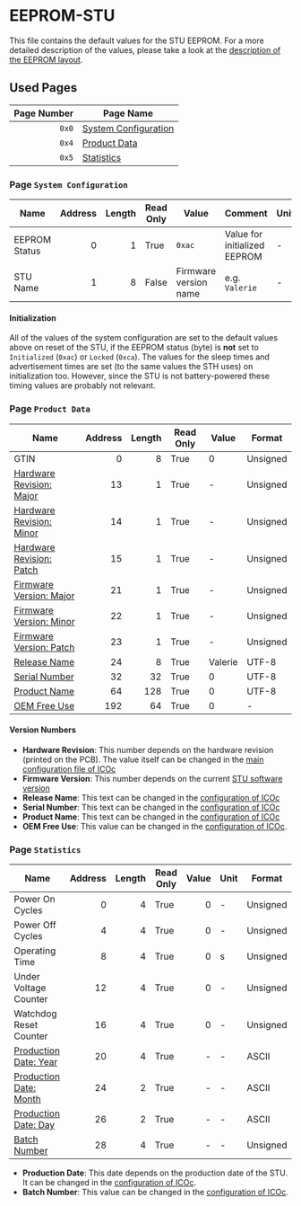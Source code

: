 # EEPROM-STU

This file contains the default values for the STU EEPROM. For a more detailed description of the values, please take a look at the [description of the EEPROM layout](EEPROM.md).

## Used Pages

| Page Number | Page Name                                              |
| ----------: | ------------------------------------------------------ |
|       `0x0` | [System Configuration](#page:stu-system-configuration) |
|       `0x4` | [Product Data](#page:stu-product-data)                 |
|       `0x5` | [Statistics](#page:stu-statistics)                     |

<a name="page:stu-system-configuration"></a>

### Page `System Configuration`

| Name          | Address | Length | Read Only | Value                 | Comment                      | Unit | Format |
| ------------- | ------: | -----: | --------- | --------------------- | ---------------------------- | ---- | ------ |
| EEPROM Status |       0 |      1 | True      | `0xac`                | Value for initialized EEPROM | -    |        |
| STU Name      |       1 |      8 | False     | Firmware version name | e.g. `Valerie`               | -    | UTF-8  |

#### Initialization

All of the values of the system configuration are set to the default values above on reset of the STU, if the EEPROM status (byte) is **not** set to `Initialized` (`0xac`) or `Locked` (`0xca`). The values for the sleep times and advertisement times are set (to the same values the STH uses) on initialization too. However, since the STU is not battery-powered these timing values are probably not relevant.

<a name="page:stu-product-data"></a>

### Page `Product Data`

| Name                                                     | Address | Length | Read Only | Value   | Format   |
| -------------------------------------------------------- | ------: | -----: | --------- | ------- | -------- |
| GTIN                                                     |       0 |      8 | True      | 0       | Unsigned |
| [Hardware Revision: Major](#value:stu-hardware-revision) |      13 |      1 | True      | -       | Unsigned |
| [Hardware Revision: Minor](#value:stu-hardware-revision) |      14 |      1 | True      | -       | Unsigned |
| [Hardware Revision: Patch](#value:stu-hardware-revision) |      15 |      1 | True      | -       | Unsigned |
| [Firmware Version: Major](#value:stu-firmware-version)   |      21 |      1 | True      | -       | Unsigned |
| [Firmware Version: Minor](#value:stu-firmware-version)   |      22 |      1 | True      | -       | Unsigned |
| [Firmware Version: Patch](#value:stu-firmware-version)   |      23 |      1 | True      | -       | Unsigned |
| [Release Name](#value:stu-release-name)                  |      24 |      8 | True      | Valerie | UTF-8    |
| [Serial Number](#value:stu-serial-number)                |      32 |     32 | True      | 0       | UTF-8    |
| [Product Name](#value:stu-product-name)                  |      64 |    128 | True      | 0       | UTF-8    |
| [OEM Free Use](#value:stu-oem-free-use)                  |     192 |     64 | True      | 0       | -        |

#### Version Numbers

- <a name="value:stu-hardware-revision"></a> **Hardware Revision**: This number depends on the hardware revision (printed on the PCB). The value itself can be changed in the [main configuration file of ICOc][config]
- <a name="value:stu-firmware-version"></a> **Firmware Version**: This number depends on the current [STU software version](https://github.com/MyTooliT/STU/releases)
- <a name="value:stu-release-name"></a> **Release Name**: This text can be changed in the [configuration of ICOc][config]
- <a name="value:stu-serial-number"></a> **Serial Number**: This text can be changed in the [configuration of ICOc][config]
- <a name="value:stu-product-name"></a> **Product Name**: This text can be changed in the [configuration of ICOc][config]
- <a name="value:stu-oem-free-use"></a> **OEM Free Use**: This value can be changed in the [configuration of ICOc][config].

[config]: https://github.com/MyTooliT/ICOc/blob/master/Configuration/config.yaml

<a name="page:stu-statistics"></a>

### Page `Statistics`

| Name                                                 | Address | Length | Read Only | Value | Unit | Format   |
| ---------------------------------------------------- | ------: | -----: | --------- | ----: | ---- | -------- |
| Power On Cycles                                      |       0 |      4 | True      |     0 | -    | Unsigned |
| Power Off Cycles                                     |       4 |      4 | True      |     0 | -    | Unsigned |
| Operating Time                                       |       8 |      4 | True      |     0 | s    | Unsigned |
| Under Voltage Counter                                |      12 |      4 | True      |     0 | -    | Unsigned |
| Watchdog Reset Counter                               |      16 |      4 | True      |     0 | -    | Unsigned |
| [Production Date: Year](#value:stu-production-date)  |      20 |      4 | True      |     - | -    | ASCII    |
| [Production Date: Month](#value:stu-production-date) |      24 |      2 | True      |     - | -    | ASCII    |
| [Production Date: Day](#value:stu-production-date)   |      26 |      2 | True      |     - | -    | ASCII    |
| [Batch Number](#value:stu-batch-number)              |      28 |      4 | True      |     - | -    | Unsigned |

- <a name="value:stu-production-date">**Production Date**:</a> This date depends on the production date of the STU. It can be changed in the [configuration of ICOc][config].
- <a name="value:stu-batch-number">**Batch Number**:</a> This value can be changed in the [configuration of ICOc][config].
